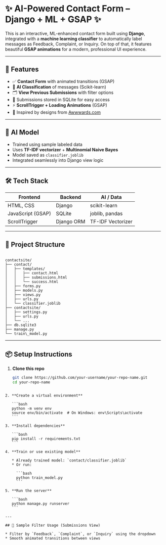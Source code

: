 # ✨ AI-Powered Contact Form – Django + ML + GSAP ✨

This is an interactive, ML-enhanced contact form built using **Django**, integrated with a **machine learning classifier** to automatically label messages as Feedback, Complaint, or Inquiry. On top of that, it features beautiful **GSAP animations** for a modern, professional UI experience.

---

## 🚀 Features

- ✅ **Contact Form** with animated transitions (GSAP)
- 🤖 **AI Classification** of messages (Scikit-learn)
- 🗂️ **View Previous Submissions** with filter options
- 📂 Submissions stored in SQLite for easy access
- ⚡ **ScrollTrigger + Loading Animations** (GSAP)
- 🖤 Inspired by designs from [Awwwards.com](https://www.awwwards.com/)

---

## 🧠 AI Model

- Trained using sample labeled data
- Uses **TF-IDF vectorizer** + **Multinomial Naive Bayes**
- Model saved as `classifier.joblib`
- Integrated seamlessly into Django view logic

---

## 🛠️ Tech Stack

| Frontend      | Backend     | AI / Data      |
|---------------|-------------|----------------|
| HTML, CSS     | Django      | scikit-learn   |
| JavaScript (GSAP) | SQLite     | joblib, pandas |
| ScrollTrigger | Django ORM | TF-IDF Vectorizer |

---

## 📁 Project Structure

```

contactsite/
├── contact/
│   ├── templates/
│   │   ├── contact.html
│   │   ├── submissions.html
│   │   └── success.html
│   ├── forms.py
│   ├── models.py
│   ├── views.py
│   ├── urls.py
│   └── classifier.joblib
├── contactsite/
│   ├── settings.py
│   ├── urls.py
│   └── ...
├── db.sqlite3
├── manage.py
└── train\_model.py

````

---

## 📦 Setup Instructions

1. **Clone this repo**
   ```bash
   git clone https://github.com/your-username/your-repo-name.git
   cd your-repo-name
````

2. **Create a virtual environment**

   ```bash
   python -m venv env
   source env/bin/activate  # On Windows: env\Scripts\activate
   ```

3. **Install dependencies**

   ```bash
   pip install -r requirements.txt
   ```

4. **Train or use existing model**

   * Already trained model: `contact/classifier.joblib`
   * Or run:

     ```bash
     python train_model.py
     ```

5. **Run the server**

   ```bash
   python manage.py runserver
   ```

---

## 🧪 Sample Filter Usage (Submissions View)

* Filter by `Feedback`, `Complaint`, or `Inquiry` using the dropdown
* Smooth animated transitions between views

